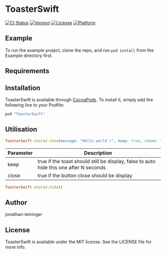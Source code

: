 # ToasterSwift

[![CI Status](http://img.shields.io/travis/jonathan-leininger/ToasterSwift.svg?style=flat)](https://travis-ci.org/jonathan-leininger/ToasterSwift)
[![Version](https://img.shields.io/cocoapods/v/ToasterSwift.svg?style=flat)](http://cocoapods.org/pods/ToasterSwift)
[![License](https://img.shields.io/cocoapods/l/ToasterSwift.svg?style=flat)](http://cocoapods.org/pods/ToasterSwift)
[![Platform](https://img.shields.io/cocoapods/p/ToasterSwift.svg?style=flat)](http://cocoapods.org/pods/ToasterSwift)

## Example

To run the example project, clone the repo, and run `pod install` from the Example directory first.

## Requirements

## Installation

ToasterSwift is available through [CocoaPods](http://cocoapods.org). To install
it, simply add the following line to your Podfile:

```ruby
pod "ToasterSwift"
``````

## Utilisation

```ruby
ToasterSwift.shared.show(message: "Hello world !", keep: true, close: true)
``````
    
| Parameter | Description |
| ------ | ------ |
| keep | true if the toast should still be display, false to auto hide this one after N seconds |
| close | true if the button close should be display |


```ruby
ToasterSwift.shared.hide()
``````

## Author

jonathan-leininger

## License

ToasterSwift is available under the MIT license. See the LICENSE file for more info.
